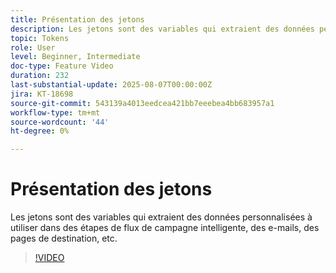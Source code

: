```yaml
---
title: Présentation des jetons
description: Les jetons sont des variables qui extraient des données personnalisées à utiliser dans des étapes de flux de campagne intelligente, des e-mails, des pages de destination, etc.
topic: Tokens
role: User
level: Beginner, Intermediate
doc-type: Feature Video
duration: 232
last-substantial-update: 2025-08-07T00:00:00Z
jira: KT-18698
source-git-commit: 543139a4013eedcea421bb7eeebea4bb683957a1
workflow-type: tm+mt
source-wordcount: '44'
ht-degree: 0%

---
```



# Présentation des jetons

Les jetons sont des variables qui extraient des données personnalisées à utiliser dans des étapes de flux de campagne intelligente, des e-mails, des pages de destination, etc.

>[!VIDEO](https://video.tv.adobe.com/v/3470574/?learn=on&enablevpops&captions=fre_fr)
